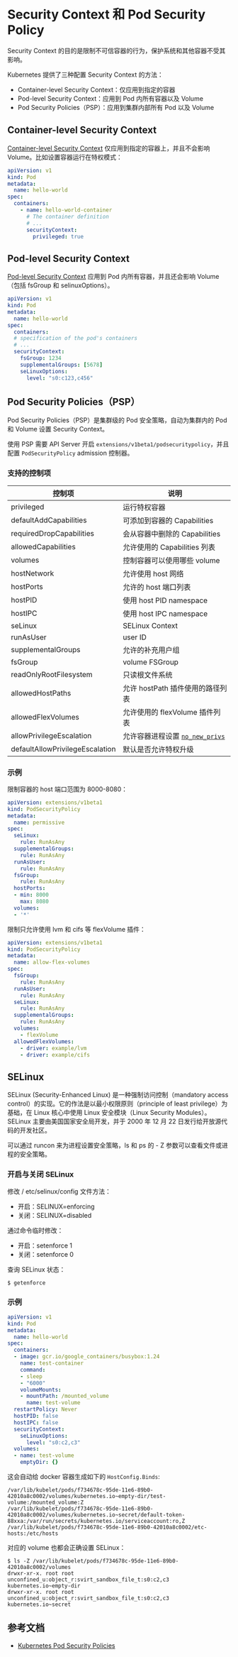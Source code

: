 # Security Context 和 Pod Security Policy

Security Context 的目的是限制不可信容器的行为，保护系统和其他容器不受其影响。

Kubernetes 提供了三种配置 Security Context 的方法：

- Container-level Security Context：仅应用到指定的容器
- Pod-level Security Context：应用到 Pod 内所有容器以及 Volume
- Pod Security Policies（PSP）：应用到集群内部所有 Pod 以及 Volume

## Container-level Security Context

[Container-level Security Context](https://kubernetes.io/docs/api-reference/v1.6/#securitycontext-v1-core) 仅应用到指定的容器上，并且不会影响 Volume。比如设置容器运行在特权模式：

```yaml
apiVersion: v1
kind: Pod
metadata:
  name: hello-world
spec:
  containers:
    - name: hello-world-container
      # The container definition
      # ...
      securityContext:
        privileged: true
```

## Pod-level Security Context

[Pod-level Security Context](https://kubernetes.io/docs/api-reference/v1.6/#podsecuritycontext-v1-core) 应用到 Pod 内所有容器，并且还会影响 Volume（包括 fsGroup 和 selinuxOptions）。

```yaml
apiVersion: v1
kind: Pod
metadata:
  name: hello-world
spec:
  containers:
  # specification of the pod's containers
  # ...
  securityContext:
    fsGroup: 1234
    supplementalGroups: [5678]
    seLinuxOptions:
      level: "s0:c123,c456"
```

## Pod Security Policies（PSP）

Pod Security Policies（PSP）是集群级的 Pod 安全策略，自动为集群内的 Pod 和 Volume 设置 Security Context。

使用 PSP 需要 API Server 开启 `extensions/v1beta1/podsecuritypolicy`，并且配置 `PodSecurityPolicy` admission 控制器。

### 支持的控制项

| 控制项 | 说明 |
|-----|---|
|privileged | 运行特权容器 |
|defaultAddCapabilities | 可添加到容器的 Capabilities|
|requiredDropCapabilities | 会从容器中删除的 Capabilities|
|allowedCapabilities | 允许使用的 Capabilities 列表 |
|volumes | 控制容器可以使用哪些 volume|
|hostNetwork|允许使用 host 网络 |
|hostPorts | 允许的 host 端口列表 |
|hostPID | 使用 host PID namespace|
|hostIPC | 使用 host IPC namespace|
|seLinux|SELinux Context|
|runAsUser|user ID|
|supplementalGroups | 允许的补充用户组 |
|fsGroup|volume FSGroup|
|readOnlyRootFilesystem | 只读根文件系统 |
|allowedHostPaths | 允许 hostPath 插件使用的路径列表 |
|allowedFlexVolumes | 允许使用的 flexVolume 插件列表 |
|allowPrivilegeEscalation | 允许容器进程设置  [`no_new_privs`](https://www.kernel.org/doc/Documentation/prctl/no_new_privs.txt) |
|defaultAllowPrivilegeEscalation | 默认是否允许特权升级 |

### 示例

限制容器的 host 端口范围为 8000-8080：

```yaml
apiVersion: extensions/v1beta1
kind: PodSecurityPolicy
metadata:
  name: permissive
spec:
  seLinux:
    rule: RunAsAny
  supplementalGroups:
    rule: RunAsAny
  runAsUser:
    rule: RunAsAny
  fsGroup:
    rule: RunAsAny
  hostPorts:
  - min: 8000
    max: 8080
  volumes:
  - '*'
```

限制只允许使用 lvm 和 cifs 等 flexVolume 插件：

```yaml
apiVersion: extensions/v1beta1
kind: PodSecurityPolicy
metadata:
  name: allow-flex-volumes
spec:
  fsGroup:
    rule: RunAsAny
  runAsUser:
    rule: RunAsAny
  seLinux:
    rule: RunAsAny
  supplementalGroups:
    rule: RunAsAny
  volumes:
    - flexVolume
  allowedFlexVolumes: 
    - driver: example/lvm
    - driver: example/cifs
```

## SELinux

SELinux (Security-Enhanced Linux) 是一种强制访问控制（mandatory access control）的实现。它的作法是以最小权限原则（principle of least privilege）为基础，在 Linux 核心中使用 Linux 安全模块（Linux Security Modules）。SELinux 主要由美国国家安全局开发，并于 2000 年 12 月 22 日发行给开放源代码的开发社区。

可以通过 runcon 来为进程设置安全策略，ls 和 ps 的 - Z 参数可以查看文件或进程的安全策略。

### 开启与关闭 SELinux

修改 / etc/selinux/config 文件方法：

- 开启：SELINUX=enforcing
- 关闭：SELINUX=disabled

通过命令临时修改：

- 开启：setenforce 1
- 关闭：setenforce 0

查询 SELinux 状态：

```
$ getenforce
```

### 示例

```yaml
apiVersion: v1
kind: Pod
metadata:
  name: hello-world
spec:
  containers:
  - image: gcr.io/google_containers/busybox:1.24
    name: test-container
    command:
    - sleep
    - "6000"
    volumeMounts:
    - mountPath: /mounted_volume
      name: test-volume
  restartPolicy: Never
  hostPID: false
  hostIPC: false
  securityContext:
    seLinuxOptions:
      level: "s0:c2,c3"
  volumes:
  - name: test-volume
    emptyDir: {}
```

这会自动给 docker 容器生成如下的 `HostConfig.Binds`:

```
/var/lib/kubelet/pods/f734678c-95de-11e6-89b0-42010a8c0002/volumes/kubernetes.io~empty-dir/test-volume:/mounted_volume:Z
/var/lib/kubelet/pods/f734678c-95de-11e6-89b0-42010a8c0002/volumes/kubernetes.io~secret/default-token-88xxa:/var/run/secrets/kubernetes.io/serviceaccount:ro,Z
/var/lib/kubelet/pods/f734678c-95de-11e6-89b0-42010a8c0002/etc-hosts:/etc/hosts
```

对应的 volume 也都会正确设置 SELinux：

```
$ ls -Z /var/lib/kubelet/pods/f734678c-95de-11e6-89b0-42010a8c0002/volumes
drwxr-xr-x. root root unconfined_u:object_r:svirt_sandbox_file_t:s0:c2,c3 kubernetes.io~empty-dir
drwxr-xr-x. root root unconfined_u:object_r:svirt_sandbox_file_t:s0:c2,c3 kubernetes.io~secret
```

## 参考文档

- [Kubernetes Pod Security Policies](https://kubernetes.io/docs/concepts/policy/pod-security-policy/)
